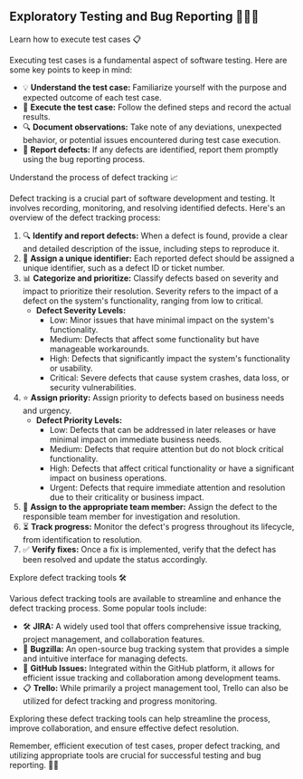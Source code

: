 ## Exploratory Testing and Bug Reporting 🕵️‍♀️🐞

Learn how to execute test cases 📋

Executing test cases is a fundamental aspect of software testing. Here are some key points to keep in mind:

- 💡 **Understand the test case:** Familiarize yourself with the purpose and expected outcome of each test case.
- 🚀 **Execute the test case:** Follow the defined steps and record the actual results.
- 🔍 **Document observations:** Take note of any deviations, unexpected behavior, or potential issues encountered during test case execution.
- 🐞 **Report defects:** If any defects are identified, report them promptly using the bug reporting process.

Understand the process of defect tracking 📈

Defect tracking is a crucial part of software development and testing. It involves recording, monitoring, and resolving identified defects. Here's an overview of the defect tracking process:

1. 🔍 **Identify and report defects:** When a defect is found, provide a clear and detailed description of the issue, including steps to reproduce it.
2. 🔖 **Assign a unique identifier:** Each reported defect should be assigned a unique identifier, such as a defect ID or ticket number.
3. 📊 **Categorize and prioritize:** Classify defects based on severity and impact to prioritize their resolution. Severity refers to the impact of a defect on the system's functionality, ranging from low to critical.
    - **Defect Severity Levels:**
        - Low: Minor issues that have minimal impact on the system's functionality.
        - Medium: Defects that affect some functionality but have manageable workarounds.
        - High: Defects that significantly impact the system's functionality or usability.
        - Critical: Severe defects that cause system crashes, data loss, or security vulnerabilities.
4. ⭐️ **Assign priority:** Assign priority to defects based on business needs and urgency.
    - **Defect Priority Levels:**
        - Low: Defects that can be addressed in later releases or have minimal impact on immediate business needs.
        - Medium: Defects that require attention but do not block critical functionality.
        - High: Defects that affect critical functionality or have a significant impact on business operations.
        - Urgent: Defects that require immediate attention and resolution due to their criticality or business impact.
5. 👥 **Assign to the appropriate team member:** Assign the defect to the responsible team member for investigation and resolution.
6. ⏳ **Track progress:** Monitor the defect's progress throughout its lifecycle, from identification to resolution.
7. ✅ **Verify fixes:** Once a fix is implemented, verify that the defect has been resolved and update the status accordingly.

Explore defect tracking tools 🛠️

Various defect tracking tools are available to streamline and enhance the defect tracking process. Some popular tools include:

- 🛠️ **JIRA:** A widely used tool that offers comprehensive issue tracking, project management, and collaboration features.
- 🐞 **Bugzilla:** An open-source bug tracking system that provides a simple and intuitive interface for managing defects.
- 🐙 **GitHub Issues:** Integrated within the GitHub platform, it allows for efficient issue tracking and collaboration among development teams.
- 📋 **Trello:** While primarily a project management tool, Trello can also be utilized for defect tracking and progress monitoring.

Exploring these defect tracking tools can help streamline the process, improve collaboration, and ensure effective defect resolution.

Remember, efficient execution of test cases, proper defect tracking, and utilizing appropriate tools are crucial for successful testing and bug reporting. 🚀🐞
